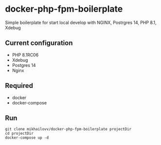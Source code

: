 # docker-php-fpm-boilerplate
Simple boilerplate for start local develop with NGINX, Postrgres 14, PHP 8.1, Xdebug

## Current configuration
- PHP 8.1RC06
- Xdebug
- Postgres 14
- Nginx

## Required
- docker
- docker-compose

## Run
```
git clone mikhailovv/docker-php-fpm-boilerplate projectDir
cd projectDir
docker-compose up -d
```
